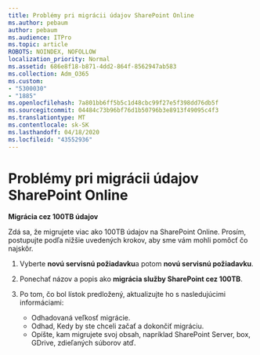 ```yaml
---
title: Problémy pri migrácii údajov SharePoint Online
ms.author: pebaum
author: pebaum
ms.audience: ITPro
ms.topic: article
ROBOTS: NOINDEX, NOFOLLOW
localization_priority: Normal
ms.assetid: 686e8f18-b871-4dd2-864f-8562947ab583
ms.collection: Adm_O365
ms.custom:
- "5300030"
- "1885"
ms.openlocfilehash: 7a801bb6ff5b5c1d48cbc99f27e5f398dd76db5f
ms.sourcegitcommit: 04484c73b96bf76d1b50796b3e8913f49095c4f3
ms.translationtype: MT
ms.contentlocale: sk-SK
ms.lasthandoff: 04/18/2020
ms.locfileid: "43552936"
---
```

# <a name="issues-while-migrating-data-to-sharepoint-online"></a>Problémy pri migrácii údajov SharePoint Online

**Migrácia cez 100TB údajov**

Zdá sa, že migrujete viac ako 100TB údajov na SharePoint Online. Prosím, postupujte podľa nižšie uvedených krokov, aby sme vám mohli pomôcť čo najskôr. 

1. Vyberte **novú servisnú požiadavku**a potom **novú servisnú požiadavku**. 
2. Ponechať názov a popis ako **migrácia služby SharePoint cez 100TB**.
3. Po tom, čo bol lístok predložený, aktualizujte ho s nasledujúcimi informáciami: 

    - Odhadovaná veľkosť migrácie.
    - Odhad, Kedy by ste chceli začať a dokončiť migráciu.
    - Opíšte, kam migrujete svoj obsah, napríklad SharePoint Server, box, GDrive, zdieľaných súborov atď.

